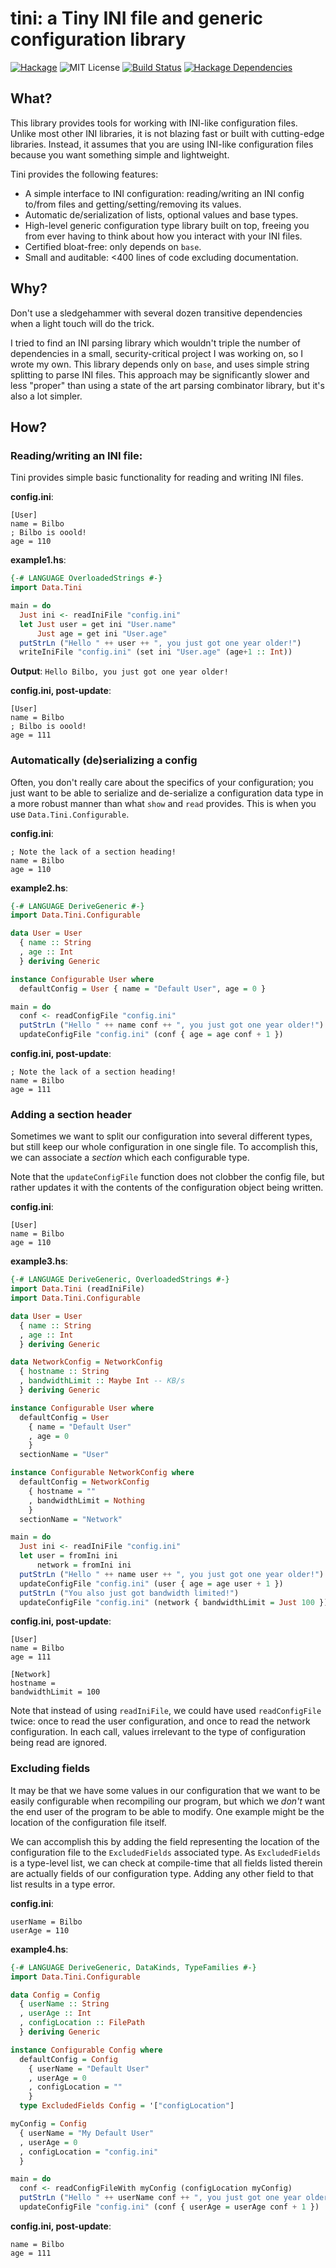 tini: a Tiny INI file and generic configuration library
=======================================================

[![Hackage](https://img.shields.io/hackage/v/tini.svg?style=flat)](http://hackage.haskell.org/package/tini)
![MIT License](http://img.shields.io/badge/license-MIT-brightgreen.svg)
[![Build Status](https://travis-ci.org/valderman/tini.svg?branch=master)](https://travis-ci.org/valderman/tini)
[![Hackage Dependencies](https://img.shields.io/hackage-deps/v/tini.svg)](https://packdeps.haskellers.com/feed?needle=tini)

What?
-----
This library provides tools for working with INI-like configuration files.
Unlike most other INI libraries, it is not blazing fast or built with
cutting-edge libraries. Instead, it assumes that you are using INI-like
configuration files because you want something simple and lightweight.

Tini provides the following features:

* A simple interface to INI configuration: reading/writing an INI
  config to/from files and getting/setting/removing its values.
* Automatic de/serialization of lists, optional values and base types.
* High-level generic configuration type library built on top, freeing you
  from ever having to think about how you interact with your INI files.
* Certified bloat-free: only depends on `base`.
* Small and auditable: <400 lines of code excluding documentation.


Why?
----
Don't use a sledgehammer with several dozen transitive dependencies when a
light touch will do the trick.

I tried to find an INI parsing library which wouldn't triple the number of
dependencies in a small, security-critical project I was working on, so I
wrote my own. This library depends only on `base`, and uses simple string
splitting to parse INI files.
This approach may be significantly slower and less "proper" than using a
state of the art parsing combinator library, but it's also a lot simpler.


How?
----
### Reading/writing an INI file:
Tini provides simple basic functionality for reading and writing INI files.

**config.ini**:
```
[User]
name = Bilbo
; Bilbo is ooold!
age = 110
```

**example1.hs**:
```haskell
{-# LANGUAGE OverloadedStrings #-}
import Data.Tini

main = do
  Just ini <- readIniFile "config.ini"
  let Just user = get ini "User.name"
      Just age = get ini "User.age"
  putStrLn ("Hello " ++ user ++ ", you just got one year older!")
  writeIniFile "config.ini" (set ini "User.age" (age+1 :: Int))
```

**Output**:
`Hello Bilbo, you just got one year older!`

**config.ini, post-update**:
```
[User]
name = Bilbo
; Bilbo is ooold!
age = 111
```


### Automatically (de)serializing a config
Often, you don't really care about the specifics of your configuration; you
just want to be able to serialize and de-serialize a configuration data type
in a more robust manner than what `show` and `read` provides.
This is when you use `Data.Tini.Configurable`.

**config.ini**:
```
; Note the lack of a section heading!
name = Bilbo
age = 110
```

**example2.hs**:
```haskell
{-# LANGUAGE DeriveGeneric #-}
import Data.Tini.Configurable

data User = User
  { name :: String
  , age :: Int
  } deriving Generic

instance Configurable User where
  defaultConfig = User { name = "Default User", age = 0 }

main = do
  conf <- readConfigFile "config.ini"
  putStrLn ("Hello " ++ name conf ++ ", you just got one year older!")
  updateConfigFile "config.ini" (conf { age = age conf + 1 })
```

**config.ini, post-update**:
```
; Note the lack of a section heading!
name = Bilbo
age = 111
```


### Adding a section header
Sometimes we want to split our configuration into several different types,
but still keep our whole configuration in one single file.
To accomplish this, we can associate a *section* which each configurable
type.

Note that the `updateConfigFile` function does not clobber the config file,
but rather updates it with the contents of the configuration object being
written.

**config.ini**:
```
[User]
name = Bilbo
age = 110
```

**example3.hs**:
```haskell
{-# LANGUAGE DeriveGeneric, OverloadedStrings #-}
import Data.Tini (readIniFile)
import Data.Tini.Configurable

data User = User
  { name :: String
  , age :: Int
  } deriving Generic

data NetworkConfig = NetworkConfig
  { hostname :: String
  , bandwidthLimit :: Maybe Int -- KB/s
  } deriving Generic

instance Configurable User where
  defaultConfig = User
    { name = "Default User"
    , age = 0
    }
  sectionName = "User"

instance Configurable NetworkConfig where
  defaultConfig = NetworkConfig
    { hostname = ""
    , bandwidthLimit = Nothing
    }
  sectionName = "Network"

main = do
  Just ini <- readIniFile "config.ini"
  let user = fromIni ini
      network = fromIni ini
  putStrLn ("Hello " ++ name user ++ ", you just got one year older!")
  updateConfigFile "config.ini" (user { age = age user + 1 })
  putStrLn ("You also just got bandwidth limited!")
  updateConfigFile "config.ini" (network { bandwidthLimit = Just 100 })
```

**config.ini, post-update**:
```
[User]
name = Bilbo
age = 111

[Network]
hostname =
bandwidthLimit = 100
```

Note that instead of using `readIniFile`, we could have used `readConfigFile`
twice: once to read the user configuration, and once to read the network
configuration.
In each call, values irrelevant to the type of configuration being read
are ignored.


### Excluding fields
It may be that we have some values in our configuration that we want to be
easily configurable when recompiling our program, but which we *don't* want
the end user of the program to be able to modify.
One example might be the location of the configuration file itself.

We can accomplish this by adding the field representing the location of
the configuration file to the `ExcludedFields` associated type.
As `ExcludedFields` is a type-level list, we can check at compile-time that
all fields listed therein are actually fields of our configuration type.
Adding any other field to that list results in a type error.

**config.ini**:
```
userName = Bilbo
userAge = 110
```

**example4.hs**:
```haskell
{-# LANGUAGE DeriveGeneric, DataKinds, TypeFamilies #-}
import Data.Tini.Configurable

data Config = Config
  { userName :: String
  , userAge :: Int
  , configLocation :: FilePath
  } deriving Generic

instance Configurable Config where
  defaultConfig = Config
    { userName = "Default User"
    , userAge = 0
    , configLocation = ""
    }
  type ExcludedFields Config = '["configLocation"]

myConfig = Config
  { userName = "My Default User"
  , userAge = 0
  , configLocation = "config.ini"
  }

main = do
  conf <- readConfigFileWith myConfig (configLocation myConfig)
  putStrLn ("Hello " ++ userName conf ++ ", you just got one year older!")
  updateConfigFile "config.ini" (conf { userAge = userAge conf + 1 })
```

**config.ini, post-update**:
```
name = Bilbo
age = 111
```
